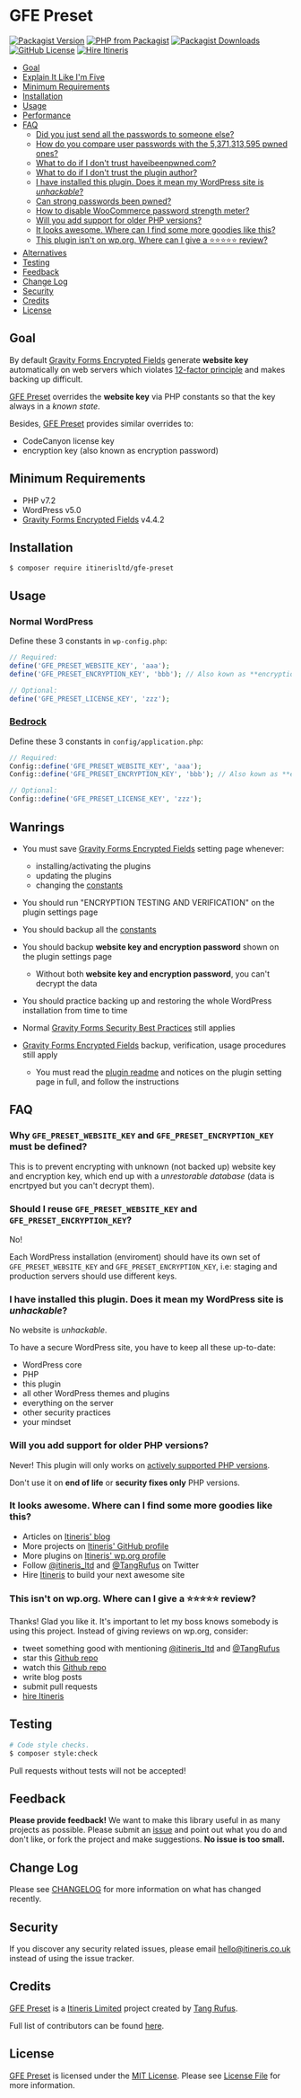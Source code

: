 # GFE Preset

[![Packagist Version](https://img.shields.io/packagist/v/itinerisltd/gfe-preset.svg)](https://packagist.org/packages/itinerisltd/gfe-preset)
[![PHP from Packagist](https://img.shields.io/packagist/php-v/itinerisltd/gfe-preset.svg)](https://packagist.org/packages/itinerisltd/gfe-preset)
[![Packagist Downloads](https://img.shields.io/packagist/dt/itinerisltd/gfe-preset.svg)](https://packagist.org/packages/itinerisltd/gfe-preset)
[![GitHub License](https://img.shields.io/github/license/itinerisltd/gfe-preset.svg)](https://github.com/ItinerisLtd/gfe-preset/blob/master/LICENSE)
[![Hire Itineris](https://img.shields.io/badge/Hire-Itineris-ff69b4.svg)](https://www.itineris.co.uk/contact/)

<!-- START doctoc generated TOC please keep comment here to allow auto update -->
<!-- DON'T EDIT THIS SECTION, INSTEAD RE-RUN doctoc TO UPDATE -->


- [Goal](#goal)
- [Explain It Like I'm Five](#explain-it-like-im-five)
- [Minimum Requirements](#minimum-requirements)
- [Installation](#installation)
- [Usage](#usage)
- [Performance](#performance)
- [FAQ](#faq)
  - [Did you just send all the passwords to someone else?](#did-you-just-send-all-the-passwords-to-someone-else)
  - [How do you compare user passwords with the 5,371,313,595 pwned ones?](#how-do-you-compare-user-passwords-with-the-5371313595-pwned-ones)
  - [What to do if I don't trust haveibeenpwned.com?](#what-to-do-if-i-dont-trust-haveibeenpwnedcom)
  - [What to do if I don't trust the plugin author?](#what-to-do-if-i-dont-trust-the-plugin-author)
  - [I have installed this plugin. Does it mean my WordPress site is *unhackable*?](#i-have-installed-this-plugin-does-it-mean-my-wordpress-site-is-unhackable)
  - [Can strong passwords been pwned?](#can-strong-passwords-been-pwned)
  - [How to disable WooCommerce password strength meter?](#how-to-disable-woocommerce-password-strength-meter)
  - [Will you add support for older PHP versions?](#will-you-add-support-for-older-php-versions)
  - [It looks awesome. Where can I find some more goodies like this?](#it-looks-awesome-where-can-i-find-some-more-goodies-like-this)
  - [This plugin isn't on wp.org. Where can I give a ⭐️⭐️⭐️⭐️⭐️ review?](#this-plugin-isnt-on-wporg-where-can-i-give-a-%EF%B8%8F%EF%B8%8F%EF%B8%8F%EF%B8%8F%EF%B8%8F-review)
- [Alternatives](#alternatives)
- [Testing](#testing)
- [Feedback](#feedback)
- [Change Log](#change-log)
- [Security](#security)
- [Credits](#credits)
- [License](#license)

<!-- END doctoc generated TOC please keep comment here to allow auto update -->

## Goal

By default [Gravity Forms Encrypted Fields](https://codecanyon.net/item/gravity-forms-encrypted-fields/18564931) generate **website key** automatically on web servers which violates [12-factor principle](https://12factor.net/) and makes backing up difficult.

[GFE Preset](https://github.com/ItinerisLtd/gfe-preset) overrides the **website key** via PHP constants so that the key always in a *known state*.

Besides, [GFE Preset](https://github.com/ItinerisLtd/gfe-preset) provides similar overrides to:

- CodeCanyon license key
- encryption key (also known as encryption password)

## Minimum Requirements

- PHP v7.2
- WordPress v5.0
- [Gravity Forms Encrypted Fields](https://codecanyon.net/item/gravity-forms-encrypted-fields/18564931) v4.4.2

## Installation

```sh-session
$ composer require itinerisltd/gfe-preset
```

## Usage

### Normal WordPress

Define these 3 constants in `wp-config.php`:

```php
// Required:
define('GFE_PRESET_WEBSITE_KEY', 'aaa');
define('GFE_PRESET_ENCRYPTION_KEY', 'bbb'); // Also kown as **encryption password**

// Optional:
define('GFE_PRESET_LICENSE_KEY', 'zzz');
```

### [Bedrock](https://github.com/roots/bedrock)

Define these 3 constants in `config/application.php`:

```php
// Required:
Config::define('GFE_PRESET_WEBSITE_KEY', 'aaa');
Config::define('GFE_PRESET_ENCRYPTION_KEY', 'bbb'); // Also kown as **encryption password**

// Optional:
Config::define('GFE_PRESET_LICENSE_KEY', 'zzz');
```

## Wanrings

- You must save [Gravity Forms Encrypted Fields](https://codecanyon.net/item/gravity-forms-encrypted-fields/18564931) setting page whenever:
  - installing/activating the plugins
  - updating the plugins
  - changing the [constants](#usage)

- You should run "ENCRYPTION TESTING AND VERIFICATION" on the plugin settings page

- You should backup all the [constants](#usage)

- You should backup **website key and encryption password** shown on the plugin settings page
  - Without both **website key and encryption password**, you can't decrypt the data

- You should practice backing up and restoring the whole WordPress installation from time to time

- Normal [Gravity Forms Security Best Practices](https://docs.gravityforms.com/security/) still applies

- [Gravity Forms Encrypted Fields](https://codecanyon.net/item/gravity-forms-encrypted-fields/18564931) backup, verification, usage procedures still apply
  - You must read the [plugin readme](https://codecanyon.net/item/gravity-forms-encrypted-fields/18564931) and notices on the plugin setting page in full, and follow the instructions

## FAQ

### Why `GFE_PRESET_WEBSITE_KEY` and `GFE_PRESET_ENCRYPTION_KEY` must be defined?

This is to prevent encrypting with unknown (not backed up) website key and encryption key, which end up with a *unrestorable database* (data is encrtpyed but you can't decrypt them).

### Should I reuse `GFE_PRESET_WEBSITE_KEY` and `GFE_PRESET_ENCRYPTION_KEY`?

No!

Each WordPress installation (enviroment) should have its own set of `GFE_PRESET_WEBSITE_KEY` and `GFE_PRESET_ENCRYPTION_KEY`, i.e: staging and production servers should use different keys.

### I have installed this plugin. Does it mean my WordPress site is *unhackable*?

No website is *unhackable*.

To have a secure WordPress site, you have to keep all these up-to-date:

- WordPress core
- PHP
- this plugin
- all other WordPress themes and plugins
- everything on the server
- other security practices
- your mindset

### Will you add support for older PHP versions?

Never! This plugin will only works on [actively supported PHP versions](https://secure.php.net/supported-versions.php).

Don't use it on **end of life** or **security fixes only** PHP versions.

### It looks awesome. Where can I find some more goodies like this?

- Articles on [Itineris' blog](https://www.itineris.co.uk/blog/)
- More projects on [Itineris' GitHub profile](https://github.com/itinerisltd)
- More plugins on [Itineris' wp.org profile](https://profiles.wordpress.org/itinerisltd/#content-plugins)
- Follow [@itineris_ltd](https://twitter.com/itineris_ltd) and [@TangRufus](https://twitter.com/tangrufus) on Twitter
- Hire [Itineris](https://www.itineris.co.uk/services/) to build your next awesome site

### This isn't on wp.org. Where can I give a ⭐️⭐️⭐️⭐️⭐️ review?

Thanks! Glad you like it. It's important to let my boss knows somebody is using this project. Instead of giving reviews on wp.org, consider:

- tweet something good with mentioning [@itineris_ltd](https://twitter.com/itineris_ltd) and [@TangRufus](https://twitter.com/tangrufus)
- star this [Github repo](https://github.com/ItinerisLtd/gfe-preset)
- watch this [Github repo](https://github.com/ItinerisLtd/gfe-preset)
- write blog posts
- submit pull requests
- [hire Itineris](https://www.itineris.co.uk/services/)

## Testing

```bash
# Code style checks.
$ composer style:check
```

Pull requests without tests will not be accepted!

## Feedback

**Please provide feedback!** We want to make this library useful in as many projects as possible.
Please submit an [issue](https://github.com/ItinerisLtd/gfe-preset/issues/new) and point out what you do and don't like, or fork the project and make suggestions.
**No issue is too small.**

## Change Log

Please see [CHANGELOG](./CHANGELOG.md) for more information on what has changed recently.

## Security

If you discover any security related issues, please email [hello@itineris.co.uk](mailto:hello@itineris.co.uk) instead of using the issue tracker.

## Credits

[GFE Preset](https://github.com/ItinerisLtd/gfe-preset) is a [Itineris Limited](https://www.itineris.co.uk/) project created by [Tang Rufus](https://typist.tech).

Full list of contributors can be found [here](https://github.com/ItinerisLtd/gfe-preset/graphs/contributors).

## License

[GFE Preset](https://github.com/ItinerisLtd/gfe-preset) is licensed under the [MIT License](https://opensource.org/licenses/MIT).
Please see [License File](./LICENSE) for more information.
